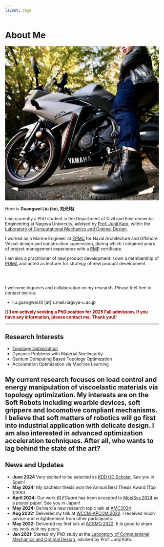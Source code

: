 ```yaml
---
layout: page
---
```


# About Me

<img src="bike_lgw.jpg" class="floatpic">

Here is **Guangwei Liu (koi, 刘光炜)**.<br>

I am currently a PhD student in the Department of Civil and Environmental Engineering at Nagoya University, advised by [Prof. Junji Kato](https://profs.provost.nagoya-u.ac.jp/html/100010137_ja.html), within the [Laboratory of Computational Mechanics and Optimal Design](https://www.nuopt.org/). 

I worked as a Marine Engineer at [ZPMC](https://www.zpmc.com/) for Naval Architecture and Offshore Vessel design and construction supervision, during which I obtained years of project management experience with a [PMP](https://www.pmi.org/certifications/project-management-pmp) certificate.

I am also a practitioner of new product development. I own a membership of [PDMA](https://www.pdma.org/) and acted as lecturer for strategy of new product development.

<br><br>

I welcome inquiries and collaboration on my research. Please feel free to contact me via:
 - liu.guangwei.t0 [at] s.mail.nagoya-u.ac.jp

[](**<font color="#990000">I am actively seeking a PhD position for 2025 Fall admission. If you have any information, please contact me. Thank you!</font>**) 

---

## Research Interests

- [Topology Optimization](https://scholar.google.com/scholar?hl=en&as_sdt=0%2C5&q=topology+optimization&btnG=)
- Dynamic Problems with Material Nonlinearity
- Quntum Computing Based Topology Optimization
- Acceleration Optimization via Machine Learning

My current research focuses on load control and energy manipulation of viscoelastic materials via topology optimization. My interests are on the Soft Robots including wearble devices, soft grippers and locomotive compliant mechanisms. I believe that soft matters of robotics will go first into industrial application with delicate design. 
I am also interested in advanced optimization acceleration techniques. After all, who wants to lag behind the state of the art?
---

## News and Updates

- **June 2024** Very excited to be selected as [KDD UC Scholar](https://kdd2024.kdd.org/undergraduate-consortium/). See you in Spain!
- **May 2024:** My bachelor thesis won the Annual Best Thesis Award (Top 1/300).
- **April 2024:** Our work *BLEGuard* has been accepted to [MobiSys 2024](https://www.sigmobile.org/mobisys/2024/) as a poster paper. See you in Japan!
- **May 2024:** Deliverd a new research topic talk at [AMC2024](https://pub.confit.atlas.jp/ja/event/jsceam2024)
- **Aug 2022:** Delivered my talk at [WCCM-APCOM 2022](https://www.wccm2022.org/). I received much advice and enlightenment from other participants.
- **May 2022:** Delivered my first talk at [ACSMO 2022](https://www.issmo.net/acsmo-2022/). It is good to share my work with my peers.
- **Jan 2021:** Started my PhD study at the [Laboratory of Computational Mechanics and Optimal Design](https://www.nuopt.org/), advised by Prof. Junji Kato.

